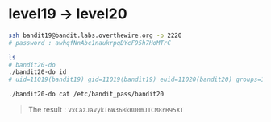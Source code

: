 # level19 -> level20

```sh
ssh bandit19@bandit.labs.overthewire.org -p 2220
# password : awhqfNnAbc1naukrpqDYcF95h7HoMTrC

ls
# bandit20-do 
./bandit20-do id
# uid=11019(bandit19) gid=11019(bandit19) euid=11020(bandit20) groups=11019(bandit19)

./bandit20-do cat /etc/bandit_pass/bandit20
```

> The result : `VxCazJaVykI6W36BkBU0mJTCM8rR95XT`
